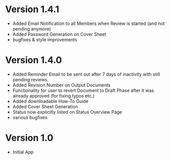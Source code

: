 # Version 1.4.1
 - Added Email Notification to all Members when Review is started (and not pending anymore)
 - Added Password Generation on Cover Sheet
 - bugfixes & style improvements

# Version 1.4.0
 - Added Reminder Email to be sent out after 7 days of inactivity with still pending reviews.
 - Added Revision Number on Output Documents
 - Functionality for user to revert Document to Draft Phase after it was already approved (for fixing typos etc.)
 - Added downloadable How-To Guide
 - Added Cover Sheet Generation
 - Status now explicitly listed on Status Overview Page
 - various bugfixes

# Version 1.0
 - Initial App
